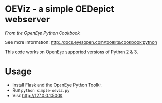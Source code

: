 OEViz - a simple OEDepict webserver
===================================

*From the OpenEye Python Cookbook*

See more information: http://docs.eyesopen.com/toolkits/cookbook/python

This code works on OpenEye supported versions of Python 2 & 3.

Usage
=====

* Install Flask and the OpenEye Python Toolkit
* Run `python simple-oeviz.py`
* Visit http://127.0.0.1:5000

